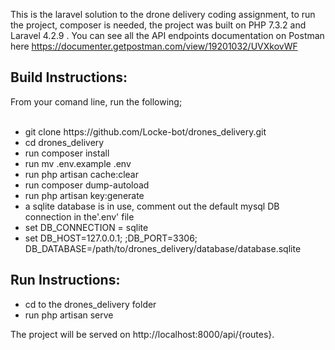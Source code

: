 This is the laravel solution to the drone delivery coding assignment, to run the project, composer is needed, the project was built on PHP 7.3.2 and Laravel 4.2.9 .
You can see all the API endpoints documentation on Postman here https://documenter.getpostman.com/view/19201032/UVXkovWF

<h2>Build Instructions:</h2>
From your comand line, run the following;<br><br>
<ul>
    <li>git clone https://github.com/Locke-bot/drones_delivery.git</li>
    <li>cd drones_delivery</li>
    <li>run composer install</li>
    <li>run mv .env.example .env</li>
    <li>run php artisan cache:clear</li>
    <li>run composer dump-autoload</li>
    <li>run php artisan key:generate</li>
    <li>a sqlite database is in use, comment out the default mysql DB connection in the'.env' file</li>
    <li>set DB_CONNECTION = sqlite</li>
    <li>set DB_HOST=127.0.0.1; ;DB_PORT=3306; DB_DATABASE=/path/to/drones_delivery/database/database.sqlite</li>
</ul>

<h2>Run Instructions:</h2>
<ul>
    <li>cd to the drones_delivery folder</li>
    <li>run php artisan serve</li>
 </ul>

The project will be served on http://localhost:8000/api/{routes}.
